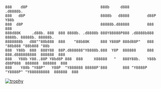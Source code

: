 <!-- ![channels4_banner](https://github.com/KovasMcCann/KovasMcCann/assets/44278533/1d736f70-30e7-415b-b483-8c8293a46119) -->

    888    d8P                                 888b     d888         .d8888b.                          
    888   d8P                                  8888b   d8888        d88P  Y88b                         
    888  d8P                                   88888b.d88888        888    888                         
    888d88K     .d88b. 888  888 8888b. .d8888b 888Y88888P888 .d8888b888        8888b. 88888b. 88888b.  
    8888888b   d88""88b888  888    "88b88K     888 Y888P 888d88P"   888           "88b888 "88b888 "88b 
    888  Y88b  888  888Y88  88P.d888888"Y8888b.888  Y8P  888888     888    888.d888888888  888888  888 
    888   Y88b Y88..88P Y8bd8P 888  888     X88888   "   888Y88b.   Y88b  d88P888  888888  888888  888 
    888    Y88b "Y88P"   Y88P  "Y888888 88888P'888       888 "Y8888P "Y8888P" "Y888888888  888888  888 

<!-- [![trophy](https://github-profile-trophy.vercel.app/?username=KovasMcCann&theme=matrix)](#) -->
<!-- [![trophy](https://github-profile-trophy.vercel.app/?username=KovasMcCann&title=MultiLanguage,Experience,Commits,Stars,Followers,Repositories,Issues,PullRequest&theme=matrix)](#) -->
<!-- 
[![trophy](https://github-profile-trophy.vercel.app/?username=KovasMcCann&title=MultiLanguage,Experience,Commits,Stars,Followers,Repositories,Issues,PullRequest&theme=dark_dimmed)](#) -->
<!-- 
[![trophy](https://github-profile-trophy.vercel.app/?username=KovasMcCann&title=MultiLanguage,Experience,Commits,Stars,Followers,Repositories,Issues,PullRequest&margin-w=7&no-bg=true&theme=onedark)](#) -->

[![trophy](https://github-profile-trophy.vercel.app/?username=KovasMcCann&title=MultiLanguage,Experience,Commits,Stars,Followers,Repositories,Issues,PullRequest&margin-w=7&no-bg=true&theme=matrix)](#)


